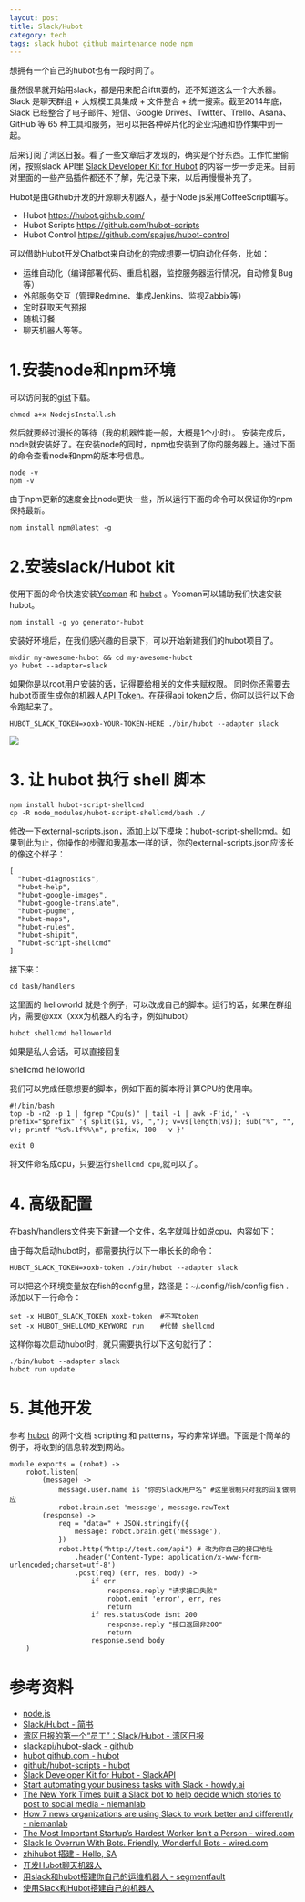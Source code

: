 ```yaml
---
layout: post
title: Slack/Hubot
category: tech
tags: slack hubot github maintenance node npm
---
```


想拥有一个自己的hubot也有一段时间了。

虽然很早就开始用slack，都是用来配合ifttt耍的，还不知道这么一个大杀器。Slack 是聊天群组 + 大规模工具集成 + 文件整合 + 统一搜索。截至2014年底，Slack 已经整合了电子邮件、短信、Google Drives、Twitter、Trello、Asana、GitHub 等 65 种工具和服务，把可以把各种碎片化的企业沟通和协作集中到一起。

后来订阅了湾区日报。看了一些文章后才发现的，确实是个好东西。工作忙里偷闲，按照slack API里 [Slack Developer Kit for Hubot][slack-hubot-api] 的内容一步一步走来。目前对里面的一些产品插件都还不了解，先记录下来，以后再慢慢补充了。

Hubot是由Github开发的开源聊天机器人，基于Node.js采用CoffeeScript编写。 

* Hubot <https://hubot.github.com/>
* Hubot Scripts <https://github.com/hubot-scripts>
* Hubot Control <https://github.com/spajus/hubot-control> 

可以借助Hubot开发Chatbot来自动化的完成想要一切自动化任务，比如： 

* 运维自动化（编译部署代码、重启机器，监控服务器运行情况，自动修复Bug等） 
* 外部服务交互（管理Redmine、集成Jenkins、监视Zabbix等） 
* 定时获取天气预报 
* 随机订餐 
* 聊天机器人等等。 

# 1.安装node和npm环境

可以访问我的[gist](https://gist.github.com/kelvinblood/fef5a31e69b099c3a0225a12481923d7)下载。

	chmod a+x NodejsInstall.sh

然后就要经过漫长的等待（我的机器性能一般，大概是1个小时）。
安装完成后，node就安装好了。在安装node的同时，npm也安装到了你的服务器上。通过下面的命令查看node和npm的版本号信息。

	node -v
	npm -v

由于npm更新的速度会比node更快一些，所以运行下面的命令可以保证你的npm保持最新。

	npm install npm@latest -g

# 2.安装slack/Hubot kit

使用下面的命令快速安装[Yeoman][Yeoman] 和 [hubot][hubot] 。Yeoman可以辅助我们快速安装hubot。

	npm install -g yo generator-hubot

安装好环境后，在我们感兴趣的目录下，可以开始新建我们的hubot项目了。

	mkdir my-awesome-hubot && cd my-awesome-hubot
	yo hubot --adapter=slack

如果你是以root用户安装的话，记得要给相关的文件夹赋权限。
同时你还需要去hubot页面生成你的机器人[API Token][Integration_setting]。在获得api token之后，你可以运行以下命令跑起来了。

    HUBOT_SLACK_TOKEN=xoxb-YOUR-TOKEN-HERE ./bin/hubot --adapter slack




![](http://7vigrt.com1.z0.glb.clouddn.com/blog/pic/201701/filehelper_1484244539165_20.png)
    
    
# 3. 让 hubot 执行 shell 脚本    

    npm install hubot-script-shellcmd
    cp -R node_modules/hubot-script-shellcmd/bash ./

修改一下external-scripts.json，添加上以下模块：hubot-script-shellcmd。如果到此为止，你操作的步骤和我基本一样的话，你的external-scripts.json应该长的像这个样子：

    [
      "hubot-diagnostics",
      "hubot-help",
      "hubot-google-images",
      "hubot-google-translate",
      "hubot-pugme",
      "hubot-maps",
      "hubot-rules",
      "hubot-shipit",
      "hubot-script-shellcmd"
    ]

接下来：

    cd bash/handlers
    
这里面的 helloworld 就是个例子，可以改成自己的脚本。运行的话，如果在群组内，需要@xxx（xxx为机器人的名字，例如hubot）

    hubot shellcmd helloworld
    
如果是私人会话，可以直接回复

   shellcmd helloworld

我们可以完成任意想要的脚本，例如下面的脚本将计算CPU的使用率。

    #!/bin/bash
    top -b -n2 -p 1 | fgrep "Cpu(s)" | tail -1 | awk -F'id,' -v prefix="$prefix" '{ split($1, vs, ","); v=vs[length(vs)]; sub("%", "", v); printf "%s%.1f%%\n", prefix, 100 - v }'

    exit 0

将文件命名成cpu，只要运行`shellcmd cpu`,就可以了。

# 4. 高级配置   

在bash/handlers文件夹下新建一个文件，名字就叫比如说cpu，内容如下：

由于每次启动hubot时，都需要执行以下一串长长的命令：

    HUBOT_SLACK_TOKEN=xoxb-token ./bin/hubot --adapter slack

可以把这个环境变量放在fish的config里，路径是：~/.config/fish/config.fish .添加以下一行命令：

    set -x HUBOT_SLACK_TOKEN xoxb-token  #不写token
    set -x HUBOT_SHELLCMD_KEYWORD run    #代替 shellcmd
    
这样你每次启动hubot时，就只需要执行以下这句就行了：

    ./bin/hubot --adapter slack
    hubot run update
    
# 5. 其他开发

参考 [hubot][hubot_doc] 的两个文档 scripting 和 patterns，写的非常详细。下面是个简单的例子，将收到的信息转发到网站。
    
    module.exports = (robot) ->
        robot.listen(
            (message) ->
                message.user.name is "你的Slack用户名" #这里限制只对我的回复做响应
                robot.brain.set 'message', message.rawText
            (response) ->
                req = "data=" + JSON.stringify({
                    message: robot.brain.get('message'),
                })  
                robot.http("http://test.com/api") # 改为你自己的接口地址
                    .header('Content-Type: application/x-www-form-urlencoded;charset=utf-8')
                    .post(req) (err, res, body) ->
                        if err 
                            response.reply "请求接口失败" 
                            robot.emit 'error', err, res 
                            return
                        if res.statusCode isnt 200 
                            response.reply "接口返回非200"
                            return
                        response.send body
        )    
    

# 参考资料

* [node.js](https://nodejs.org/en/download/)
* [Slack/Hubot - 简书](http://www.jianshu.com/p/e5015327f900)
* [湾区日报的第一个“员工”：Slack/Hubot - 湾区日报](https://wanqu.co/b/8/2015-08-19-slack-hubot.html)
* [slackapi/hubot-slack - github](https://github.com/slackapi/hubot-slack)
* [hubot.github.com - hubot][hubot]
* [github/hubot-scripts - hubot](https://github.com/github/hubot-scripts/tree/master/src/scripts)
* [Slack Developer Kit for Hubot - SlackAPI][slack-hubot-api]
* [Start automating your business tasks with Slack - howdy.ai](https://blog.howdy.ai/what-will-the-automated-workplace-look-like-495f9d1e87da#.d7jn5l8x9)
* [The New York Times built a Slack bot to help decide which stories to post to social media - niemanlab](http://www.niemanlab.org/2015/08/the-new-york-times-built-a-slack-bot-to-help-decide-which-stories-to-post-to-social-media/)
* [How 7 news organizations are using Slack to work better and differently - niemanlab](http://www.niemanlab.org/2015/07/how-7-news-organizations-are-using-slack-to-work-better-and-differently/)
* [The Most Important Startup’s Hardest Worker Isn’t a Person - wired.com](https://www.wired.com/2015/10/the-most-important-startups-hardest-worker-isnt-a-person/)
* [Slack Is Overrun With Bots. Friendly, Wonderful Bots - wired.com](https://www.wired.com/2015/08/slack-overrun-bots-friendly-wonderful-bots/)
* [zhihubot 搭建 - Hello, SA](http://blog.hellosa.org/2012/02/22/zhihubot.html)
* [开发Hubot聊天机器人](http://rensanning.iteye.com/blog/2329278)
* [用slack和hubot搭建你自己的运维机器人 - segmentfault](https://segmentfault.com/a/1190000006681056)
* [使用Slack和Hubot搭建自己的机器人](https://www.liudon.org/1329.html)

    
[Yeoman]: http://yeoman.io/
[hubot]: https://hubot.github.com/
[hubot_doc]: https://hubot.github.com/docs/patterns/
[Integration_setting]: https://my.slack.com/apps/A0F7YS25R-bots
[slack-hubot-api]: https://slackapi.github.io/hubot-slack/
